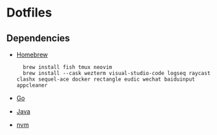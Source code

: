 # Dotfiles

## Dependencies

- [Homebrew](https://brew.sh/)
        
        brew install fish tmux neovim
        brew install --cask wezterm visual-studio-code logseq raycast clashx sequel-ace docker rectangle eudic wechat baiduinput appcleaner

- [Go](https://go.dev/dl/)
- [Java](https://www.oracle.com/java/technologies/downloads/#jdk18-mac)
- [nvm](https://github.com/nvm-sh/nvm)
